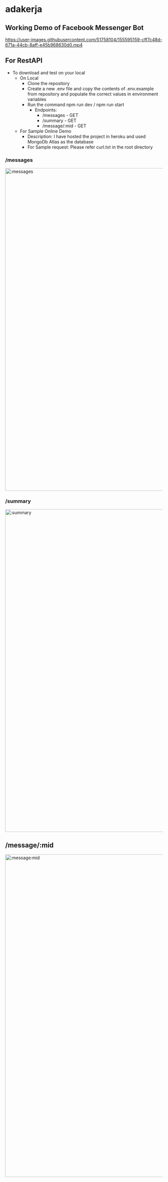# adakerja

## Working Demo of Facebook Messenger Bot
https://user-images.githubusercontent.com/51758104/155595159-cff7c48d-671a-44cb-8aff-e45b968630d0.mp4


## For RestAPI

- To download and test on your local
  - On Local
    - Clone the repository
    - Create a new .env file and copy the contents of .env.example from repository and populate the correct values in environment variables
    - Run the command npm run dev / npm run start
      - Endpoints:
        - /messages - GET
        - /summary - GET
        - /message/:mid - GET
  - For Sample Online Demo
    - Description: I have hosted the project in heroku and used MongoDb Atlas as the database
    - For Sample request: Please refer curl.txt in the root directory
### /messages
<img width="1033" alt=":messages" src="https://user-images.githubusercontent.com/51758104/155602283-5c6e5ef3-dd56-4515-ad63-0753efa41313.png">

### /summary
<img width="1033" alt=":summary" src="https://user-images.githubusercontent.com/51758104/155602294-29dacdd6-e834-4c09-bcc5-650c767f066e.png">

## /message/:mid
<img width="1033" alt=":message:mid" src="https://user-images.githubusercontent.com/51758104/155602309-6aafadcd-eab8-45f2-8b67-a02f7693c061.png">

